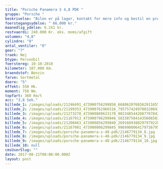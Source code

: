 ```yaml
---
title: "Porsche Panamera S 4,8 PDK "
gruppe: "Porsche "
beskrivelse: "Bilen er på lager, kontakt for mere info og bestil en prøvetur.\n\n - Fri km. \n\n - Klar til levering.\n\n - Mulighed for mekaniskgaranti.\n\n  ✔ Ingen km-begrænsning: Kør så meget du vil i hele perioden.\n\n ✔ Garantiforsikring tilbydes: Ingen uventede værksteds regninger.\n\n ✔ Mulighed for billig forsikring \n\n ✔ Vaskekort til Cirkel K: Vask bilen i hele landet hos Cirkel K.\n\n ✔ Skal vi hjælpe dig med at finde drømmebilen, tilbyder vi Danmarks bedste leasingpakker.\n\n"
foerstegangsydelse: " 66.000 kr."
maanedlig_ydelse: 6.241 kr.
restvaerdi: 240.000 Kr. eks. moms/afgift
volumen: "4,8"
cylindre: "8"
antal_ventiler: "0"
gear: "7"
traek: Nej
btype: Personbil
foerstereg: 10-10-2010
kilometer: 107.000 Km.
braendstof: Benzin
farve: Sortmetal
doere: "5"
effekt: 550 Hk.
moment: 750 Nm.
topfart: 360 Km/t
acc: "3,8 Sek."
billede_1: /images/uploads/21246491_473900756299850_6680620760362911655_o.jpg
billede_2: /images/uploads/21199353_473900762966516_7957574249780320043_o.jpg
billede_3: /images/uploads/21273278_473900809633178_9023485442087707842_o.jpg
billede_4: /images/uploads/21167913_473900796299846_5833875841435606503_o.jpg
billede_5: /images/uploads/21200463_473900856299840_2691689388297979220_o.jpg
billede_6: /images/uploads/21167981_473900806299845_9069900064179736795_o.jpg
billede_7: /images/uploads/porsche-panamera-s-48-pdk/2146779134_8.jpg
billede_8: /images/uploads/porsche-panamera-s-48-pdk/2146779134_9.jpg
billede_9: /images/uploads/porsche-panamera-s-48-pdk/2146779134_10.jpg
billede_10: null
cmsUserSlug: ""
date: 2017-08-21T00:00:00.000Z
layout: post
---
```


